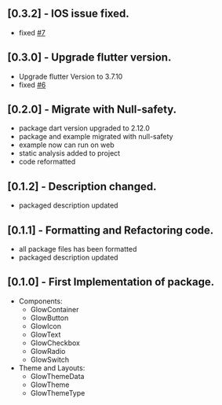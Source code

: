 ## [0.3.2] - IOS issue fixed.
* fixed [#7](https://github.com/AmirJabbari/flutter-glow/issues/7)

## [0.3.0] - Upgrade flutter version.
* Upgrade flutter Version to 3.7.10
* fixed [#6](https://github.com/AmirJabbari/flutter-glow/issues/6)

## [0.2.0] - Migrate with Null-safety.
* package dart version upgraded to 2.12.0
* package and example migrated with null-safety
* example now can run on web
* static analysis added to project
* code reformatted

## [0.1.2] - Description changed.
* packaged description updated

## [0.1.1] - Formatting and Refactoring code.

* all package files has been formatted
* packaged description updated

## [0.1.0] - First Implementation of package.

* Components:
	* GlowContainer
	* GlowButton
	* GlowIcon
	* GlowText
	* GlowCheckbox
	* GlowRadio
	* GlowSwitch
* Theme and Layouts:
	* GlowThemeData
	* GlowTheme
	* GlowThemeType
